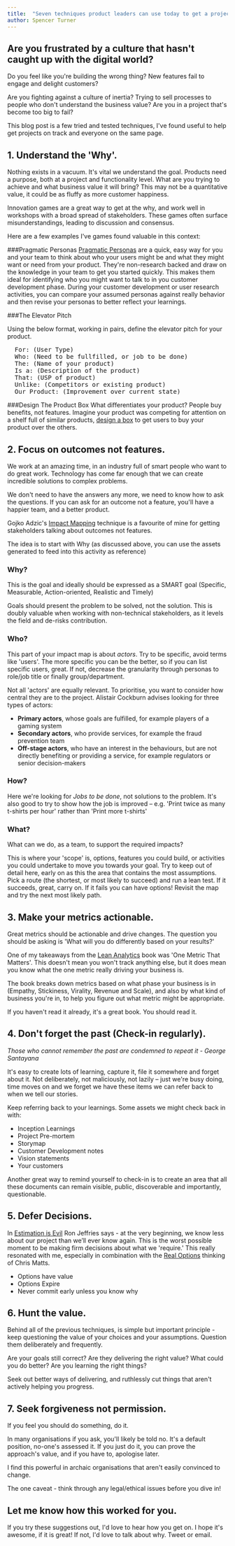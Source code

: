 ```yaml
---
title:  "Seven techniques product leaders can use today to get a project focused"
author: Spencer Turner
---
```


## Are you frustrated by a culture that hasn't caught up with the digital world? 

Do you feel like you're building the wrong thing? New features fail to engage and delight customers? 

Are you fighting against a culture of inertia? Trying to sell processes to people who don't understand the business value? Are you in a project that's become too big to fail?

This blog post is a few tried and tested techniques, I've found useful to help get projects on track and everyone on the same page.

## 1. Understand the 'Why'.
Nothing exists in a vacuum. It's vital we understand the goal. Products need a purpose, both at a project and functionality level. What are you trying to achieve and what business value it will bring? This may not be a quantitative value, it could be as fluffy as more customer happiness.

Innovation games are a great way to get at the why, and work well in workshops with a broad spread of stakeholders. These games often surface misunderstandings, leading to discussion and consensus. 

Here are a few examples I've games found valuable in this context:

###Pragmatic Personas
[Pragmatic Personas](http://www.stickyminds.com/article/pragmatic-personas) are a quick, easy way for you and your team to think about who your users might be and what they might want or need from your product. They're non-research backed and draw on the knowledge in your team to get you started quickly. This makes them ideal for identifying who you might want to talk to in you customer development phase. During your customer development or user research activities, you can compare your assumed personas against really behavior and then revise your personas to better reflect your learnings.


###The Elevator Pitch

Using the below format, working in pairs, define the elevator pitch for your product.

<pre>
  For: (User Type)
  Who: (Need to be fullfilled, or job to be done)
  The: (Name of your product)
  Is a: (Description of the product)
  That: (USP of product)
  Unlike: (Competitors or existing product)
  Our Product: (Improvement over current state)
</pre>

###Design The Product Box
What differentiates your product? People buy benefits, not features. Imagine your product was competing for attention on a shelf full of similar products, [design a box](http://www.innovationgames.com/product-box/) to get users to buy your product over the others. 



## 2. Focus on outcomes not features.
We work at an amazing time, in an industry full of smart people who want to do great work. Technology has come far enough that we can create incredible solutions to complex problems. 

We don't need to have the answers any more, we need to know how to ask the questions. If you can ask for an outcome not a feature, you'll have a happier team, and a better product. 

Gojko Adzic's [Impact Mapping](http://www.impactmapping.org/about.php) technique is a favourite of mine for getting stakeholders talking about outcomes not features. 

The idea is to start with Why (as discussed above, you can use the assets generated to feed into this activity as reference)

### Why?
This is the goal and ideally should be expressed as a SMART goal (Specific, Measurable, Action-oriented, Realistic and Timely)

Goals should present the problem to be solved, not the solution. This is doubly valuable when working with non-technical stakeholders, as it levels the field and de-risks contribution.

### Who?
This part of your impact map is about _actors_. Try to be specific, avoid terms like 'users'. The more specific you can be the better, so if you can list specific users, great. If not, decrease the granularity through personas to role/job title or finally group/department.

Not all 'actors' are equally relevant. To prioritise, you want to consider how central they are to the project. Alistair Cockburn advises looking for three types of actors:

- __Primary actors__, whose goals are fulfilled, for example players of a gaming system
- __Secondary actors__, who provide services, for example the fraud prevention team
- __Off-stage actors__, who have an interest in the behaviours, but are not directly benefiting or providing a service, for example regulators or senior decision-makers

### How?
Here we're looking for _Jobs to be done_, not solutions to the problem. It's also good to try to show how the job is improved – e.g. 'Print twice as many t-shirts per hour' rather than 'Print more t-shirts'  

### What?
What can we do, as a team, to support the required impacts?

This is where your 'scope' is, options, features you could build, or activities you could undertake to move you towards your goal.  Try to keep out of detail here, early on as this the area that contains the most assumptions. Pick a route (the shortest, or most likely to succeed) and run a lean test. If it succeeds, great, carry on. If it fails you can have options! Revisit the map and try the next most likely path.

## 3. Make your metrics actionable.
Great metrics should be actionable and drive changes. The question you should be asking is 'What will you do differently based on your results?'

One of my takeaways from the [Lean Analytics](http://leananalyticsbook.com/one-metric-that-matters/) book was 'One Metric That Matters'. This doesn't mean you won't track anything else, but it does mean you know what the one metric really driving your business is. 

The book breaks down metrics based on what phase your business is in (Empathy, Stickiness, Virality, Revenue and Scale), and also by what kind of business you're in, to help you figure out what metric might be appropriate.

If you haven't read it already, it's a great book. You should read it. 

## 4. Don't forget the past (Check-in regularly).

*Those who cannot remember the past are condemned to repeat it - George Santayana*

It's easy to create lots of learning, capture it, file it somewhere and forget about it. Not deliberately, not maliciously, not lazily – just we're busy doing, time moves on and we forget we have these items we can refer back to when we tell our stories.

Keep referring back to your learnings. Some assets we might check back in with: 

- Inception Learnings
- Project Pre-mortem
- Storymap
- Customer Development notes
- Vision statements
- Your customers

Another great way to remind yourself to check-in is to  create an area that all these documents can remain visible, public, discoverable and importantly, questionable.

## 5. Defer Decisions.
In [Estimation is Evil](https://pragprog.com/magazines/2013-02/estimation-is-evil) Ron Jeffries says - at the very beginning, we know less about our project than we’ll ever know again. This is the worst possible moment to be making firm decisions about what we 'require.' This really resonated with me, especially in combination with the [Real Options](http://www.infoq.com/articles/real-options-enhance-agility) thinking of Chris Matts.

- Options have value
- Options Expire
- Never commit early unless you know why

## 6. Hunt the value.
Behind all of the previous techniques, is simple but important principle - keep questioning the value of your choices and your assumptions. Question them deliberately and frequently.

Are your goals still correct? Are they delivering the right value? What could you do better? Are you learning the right things?

Seek out better ways of delivering, and ruthlessly cut things that aren't actively helping you progress.

## 7. Seek forgiveness not permission.
If you feel you should do something, do it.

In many organisations if you ask, you'll likely be told no. It's a default position, no-one's assessed it. If you just do it, you can prove the approach's value, and if you have to, apologise later. 

I find this powerful in archaic organisations that aren't easily convinced to change.

The one caveat - think through any legal/ethical issues before you dive in!

## Let me know how this worked for you.
If you try these suggestions out, I'd love to hear how you get on. I hope it's awesome, if it is great! If not, I'd love to talk about why. Tweet or email.
